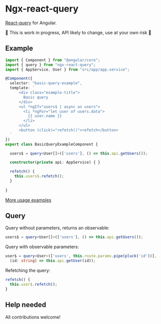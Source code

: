 # Ngx-react-query

[React-query](https://tanstack.com/query) for Angular.

🔰 This is work in progress, API likely to change, use at your own risk 🔰

## Example

```ts
import { Component } from "@angular/core";
import { query } from "ngx-react-query";
import { AppService, User } from "src/app/app.service";

@Component({
  selector: "basic-query-example",
  template: `
      <div class="example-title">
        Basic query
      </div>
      <ul *ngIf="users$ | async as users">
        <li *ngFor="let user of users.data">
          {{ user.name }}
        </li>
      </ul>
      <button (click)="refetch()">refetch</button>
  `
})
export class BasicQueryExampleComponent {

  users$ = query<User[]>(['users'], () => this.api.getUsers());

  constructor(private api: AppService) { }

  refetch() {
    this.users$.refetch();
  }
  
}
```

[More usage examples](https://andrey99z.github.io/query-examples)

## Query
Query without parameters, returns an observable:
```ts
users$ = query<User[]>(['users'], () => this.api.getUsers());
```
Query with observable parameters:
```ts
user$ = query<User>(['users', this.route.params.pipe(pluck('id'))], 
  (id: string) => this.api.getUser(id));
```
Refetching the query:
```ts
refetch() {
  this.user$.refetch();
}
```
## Help needed

All contributions welcome!
